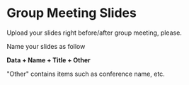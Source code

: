 # Group Meeting Slides

Upload your slides right before/after group meeting, please.

Name your slides as follow

**Data + Name + Title + Other**

"Other" contains items such as conference name, etc.
